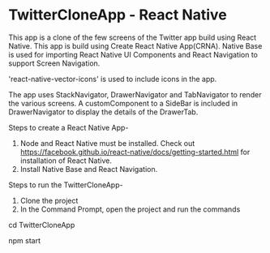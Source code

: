 # TwitterCloneApp - React Native

This app is a clone of the few screens of the Twitter app build using React Native.
This app is build using Create React Native App(CRNA).
Native Base is used for importing React Native UI Components and React Navigation to support Screen Navigation.

'react-native-vector-icons' is used to include icons in the app.

The app uses StackNavigator, DrawerNavigator and TabNavigator to render the various screens.
A customComponent to a SideBar is included in DrawerNavigator to display the details of the DrawerTab.

Steps to create a React Native App-
1. Node and React Native must be installed.
Check out https://facebook.github.io/react-native/docs/getting-started.html for installation of React Native.
2. Install Native Base and React Navigation.

Steps to run the TwitterCloneApp-
1. Clone the project
2. In the Command Prompt, open the project and run the commands

cd TwitterCloneApp

npm start
 



